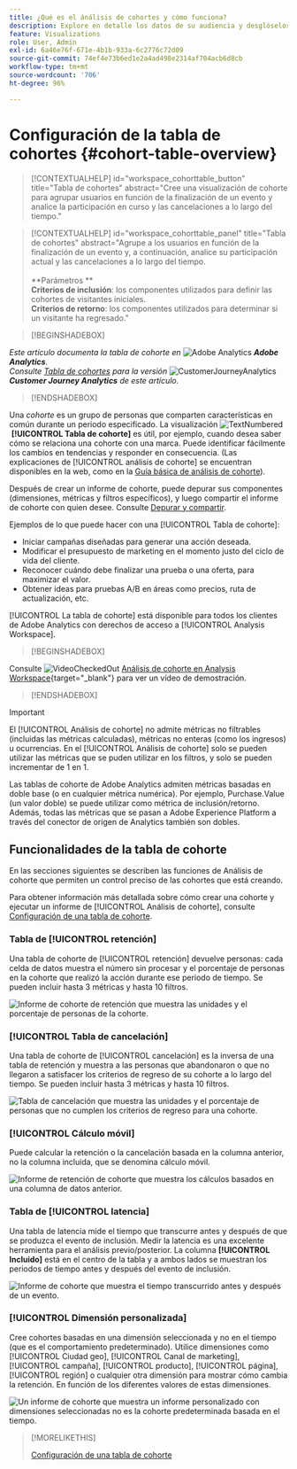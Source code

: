 ```yaml
---
title: ¿Qué es el ánálisis de cohortes y cómo funciona?
description: Explore en detalle los datos de su audiencia y desglóselos en grupos relacionados mediante el análisis de cohortes. Obtenga información sobre el análisis de cohorte en Analysis Workspace.
feature: Visualizations
role: User, Admin
exl-id: 6a46e76f-671e-4b1b-933a-6c2776c72d09
source-git-commit: 74ef4e73b6ed1e2a4ad498e2314af704acb6d8cb
workflow-type: tm+mt
source-wordcount: '706'
ht-degree: 96%

---
```


# Configuración de la tabla de cohortes {#cohort-table-overview}


<!-- markdownlint-disable MD034 -->

>[!CONTEXTUALHELP]
>id="workspace_cohorttable_button"
>title="Tabla de cohortes"
>abstract="Cree una visualización de cohorte para agrupar usuarios en función de la finalización de un evento y analice la participación en curso y las cancelaciones a lo largo del tiempo."

<!-- markdownlint-enable MD034 -->

<!-- markdownlint-disable MD034 -->

>[!CONTEXTUALHELP]
>id="workspace_cohorttable_panel"
>title="Tabla de cohortes"
>abstract="Agrupe a los usuarios en función de la finalización de un evento y, a continuación, analice su participación actual y las cancelaciones a lo largo del tiempo.<br/><br/>**Parámetros **<br/>**Criterios de inclusión**: los componentes utilizados para definir las cohortes de visitantes iniciales.<br/>**Criterios de retorno**: los componentes utilizados para determinar si un visitante ha regresado."

<!-- markdownlint-enable MD034 -->


>[!BEGINSHADEBOX]

_Este artículo documenta la tabla de cohorte en_ ![Adobe Analytics](/help/assets/icons/AdobeAnalytics.svg) _**Adobe Analytics**._<br/>_Consulte [Tabla de cohortes](https://experienceleague.adobe.com/e/docs/analytics-platform/using/cja-workspace/visualizations/cohort-table/cohort-analysis) para la versión_ ![CustomerJourneyAnalytics](/help/assets/icons/CustomerJourneyAnalytics.svg) _**Customer Journey Analytics** de este artículo._

>[!ENDSHADEBOX]



Una *cohorte* es un grupo de personas que comparten características en común durante un periodo especificado. La visualización ![TextNumbered](/help/assets/icons/TextNumbered.svg) **[!UICONTROL Tabla de cohorte]** es útil, por ejemplo, cuando desea saber cómo se relaciona una cohorte con una marca. Puede identificar fácilmente los cambios en tendencias y responder en consecuencia. (Las explicaciones de [!UICONTROL análisis de cohorte] se encuentran disponibles en la web, como en la [Guía básica de análisis de cohorte](https://es.wikipedia.org/wiki/Cohort_analysis)).

Después de crear un informe de cohorte, puede depurar sus componentes (dimensiones, métricas y filtros específicos), y luego compartir el informe de cohorte con quien desee. Consulte [Depurar y compartir](/help/analyze/analysis-workspace/curate-share/curate.md).

Ejemplos de lo que puede hacer con una [!UICONTROL Tabla de cohorte]:

* Iniciar campañas diseñadas para generar una acción deseada.
* Modificar el presupuesto de marketing en el momento justo del ciclo de vida del cliente.
* Reconocer cuándo debe finalizar una prueba o una oferta, para maximizar el valor.
* Obtener ideas para pruebas A/B en áreas como precios, ruta de actualización, etc.

[!UICONTROL La tabla de cohorte] está disponible para todos los clientes de Adobe Analytics con derechos de acceso a [!UICONTROL Analysis Workspace].


>[!BEGINSHADEBOX]

Consulte ![VideoCheckedOut](/help/assets/icons/VideoCheckedOut.svg) [Análisis de cohorte en Analysis Workspace](https://video.tv.adobe.com/v/23990/?quality=12&learn=on){target="_blank"} para ver un vídeo de demostración.

>[!ENDSHADEBOX]


>[!IMPORTANT]
>
>El [!UICONTROL Análisis de cohorte] no admite métricas no filtrables (incluidas las métricas calculadas), métricas no enteras (como los ingresos) u ocurrencias. En el [!UICONTROL Análisis de cohorte] solo se pueden utilizar las métricas que se puden utilizar en los filtros, y solo se pueden incrementar de 1 en 1.

Las tablas de cohorte de Adobe Analytics admiten métricas basadas en doble base (o en cualquier métrica numérica). Por ejemplo, Purchase.Value (un valor doble) se puede utilizar como métrica de inclusión/retorno. Además, todas las métricas que se pasan a Adobe Experience Platform a través del conector de origen de Analytics también son dobles.

## Funcionalidades de la tabla de cohorte

En las secciones siguientes se describen las funciones de Análisis de cohorte que permiten un control preciso de las cohortes que está creando.

Para obtener información más detallada sobre cómo crear una cohorte y ejecutar un informe de [!UICONTROL Análisis de cohorte], consulte [Configuración de una tabla de cohorte](/help/analyze/analysis-workspace/visualizations/cohort-table/t-cohort.md).

### Tabla de [!UICONTROL retención]

Una tabla de cohorte de [!UICONTROL retención] devuelve personas: cada celda de datos muestra el número sin procesar y el porcentaje de personas en la cohorte que realizó la acción durante ese periodo de tiempo. Se pueden incluir hasta 3 métricas y hasta 10 filtros.

![Informe de cohorte de retención que muestra las unidades y el porcentaje de personas de la cohorte.](assets/retention-report.png)

### [!UICONTROL Tabla de cancelación]

Una tabla de cohorte de [!UICONTROL cancelación] es la inversa de una tabla de retención y muestra a las personas que abandonaron o que no llegaron a satisfacer los criterios de regreso de su cohorte a lo largo del tiempo. Se pueden incluir hasta 3 métricas y hasta 10 filtros.

![Tabla de cancelación que muestra las unidades y el porcentaje de personas que no cumplen los criterios de regreso para una cohorte.](assets/churn-report.png)

### [!UICONTROL Cálculo móvil]

Puede calcular la retención o la cancelación basada en la columna anterior, no la columna incluida, que se denomina cálculo móvil.

![Informe de retención de cohorte que muestra los cálculos basados en una columna de datos anterior.](assets/retention-report-rolling.png)

### Tabla de [!UICONTROL latencia]

Una tabla de latencia mide el tiempo que transcurre antes y después de que se produzca el evento de inclusión. Medir la latencia es una excelente herramienta para el análisis previo/posterior. La columna **[!UICONTROL Incluido]** está en el centro de la tabla y a ambos lados se muestran los periodos de tiempo antes y después del evento de inclusión.

![Informe de cohorte que muestra el tiempo transcurrido antes y después de un evento.](assets/retention-report-latency.png)

### [!UICONTROL Dimensión personalizada]

Cree cohortes basadas en una dimensión seleccionada y no en el tiempo (que es el comportamiento predeterminado). Utilice dimensiones como [!UICONTROL Ciudad geo], [!UICONTROL Canal de marketing], [!UICONTROL campaña], [!UICONTROL producto], [!UICONTROL página], [!UICONTROL región] o cualquier otra dimensión para mostrar cómo cambia la retención. En función de los diferentes valores de estas dimensiones.

![Un informe de cohorte que muestra un informe personalizado con dimensiones seleccionadas no es la cohorte predeterminada basada en el tiempo.](assets/retention-dimensions.png)

>[!MORELIKETHIS]
>
>[Configuración de una tabla de cohorte](/help/analyze/analysis-workspace/visualizations/cohort-table/t-cohort.md)
>



<!--
A *`cohort`* is a group of people sharing common characteristics over a specified period. [!UICONTROL Cohort Analysis] is useful, for example, when you want to learn how a cohort engages with a brand. You can easily spot changes in trends, then respond accordingly. (Explanations of [!UICONTROL Cohort Analysis] are available on the web, such as at [Cohort Analysis 101](https://en.wikipedia.org/wiki/Cohort_analysis).)

After creating a cohort report, you can curate its components (specific dimensions, metrics, and segments), then share the cohort report with anyone. See [Curate and Share](/help/analyze/analysis-workspace/curate-share/curate.md).

Examples of what you can do with [!UICONTROL Cohort Analysis]:

* Launch campaigns designed to spur a desired action.
* Shift marketing budget at exactly the right time in the customer lifecycle.
* Recognize when to end a trial or an offer, in order to maximize value.
* Gain ideas for A/B testing in areas such as pricing, upgrade path, and so on.

[!UICONTROL Cohort Analysis] is available for all Adobe Analytics customers with access rights to [!UICONTROL Analysis Workspace].


>[!BEGINSHADEBOX]

See ![VideoCheckedOut](/help/assets/icons/VideoCheckedOut.svg) [Cohort analysis in Analysis Workspace](https://video.tv.adobe.com/v/25965?quality=12&learn=on){target="_blank"} for a demo video.

>[!ENDSHADEBOX]

>[!IMPORTANT]
>
>[!UICONTROL Cohort Analysis] does not support non-segmentable metrics (including calculated metrics), non-integer metrics (such as Revenue), or Occurrences. 
>
>Only metrics that can be used in segments can be used in [!UICONTROL Cohort Analysis], and they can only be incremented by >1 at a time. 

## Cohort Analysis capabilities

The following sections describe Cohort Analysis features that allow for fine-tuned control over the cohorts you are building.

For more detailed information about creating a cohort and running a [!UICONTROL Cohort Analysis] report, see [Configure a Cohort Analysis report](/help/analyze/analysis-workspace/visualizations/cohort-table/t-cohort.md).

### [!UICONTROL Retention] Table

A [!UICONTROL Retention] cohort report returns visitors: each data cell shows the raw number and percentage of visitors in the cohort who did the action during that time period. You can include up to 3 metrics and up to 10 segments.

![](assets/retention-report.png)


>[!BEGINSHADEBOX]

See ![VideoCheckedOut](/help/assets/icons/VideoCheckedOut.svg) [Calculate rolling retention](https://video.tv.adobe.com/v/25962?quality=12&learn=on){target="_blank"} for a demo video.

>[!ENDSHADEBOX]



### [!UICONTROL Churn] Table

A [!UICONTROL Churn] cohort is the inverse of a retention table and shows the visitors who fell out or never met the return criteria for your cohort over time. You can include up to 3 metrics and up to 10 segments.

![](assets/churn-report.png)

>[!BEGINSHADEBOX]

See ![VideoCheckedOut](/help/assets/icons/VideoCheckedOut.svg) [Churn analysis](https://video.tv.adobe.com/v/25966?quality=12&learn=on){target="_blank"} for a demo video.

>[!ENDSHADEBOX]


### [!UICONTROL Rolling Calculation]

Lets you calculate retention or churn based on the previous column, not the included column.

![](assets/cohort-rolling-calculation.png)

### [!UICONTROL Latency] Table

Measures the time that has elapsed before and after the inclusion event occurred. This is an excellent tool for pre/post analysis. The **[!UICONTROL Included]** column is in the center of the table and time periods before and after the inclusion event are shown on both sides.

![](assets/cohort-latency.png)

### [!UICONTROL Custom Dimension] Cohort

Create cohorts based on a selected dimension, and not time-based cohorts, which are the default. Use dimensions such as [!UICONTROL marketing channel], [!UICONTROL campaign], [!UICONTROL product], [!UICONTROL page], [!UICONTROL region], or any other dimension in Adobe Analytics to show how retention changes based on the different values of these dimensions.

![](assets/cohort-customizable-cohort-row.png)

-->
